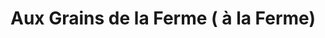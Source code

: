 ---
title: "Aux Grains de la Ferme ( à la Ferme)"
url: /fargues/aux-grains-de-la-ferme-a-la-ferme/
shop: boulangerie
---